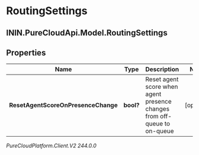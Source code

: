 # RoutingSettings

## ININ.PureCloudApi.Model.RoutingSettings

## Properties

|Name | Type | Description | Notes|
|------------ | ------------- | ------------- | -------------|
| **ResetAgentScoreOnPresenceChange** | **bool?** | Reset agent score when agent presence changes from off-queue to on-queue | [optional] |



_PureCloudPlatform.Client.V2 244.0.0_
